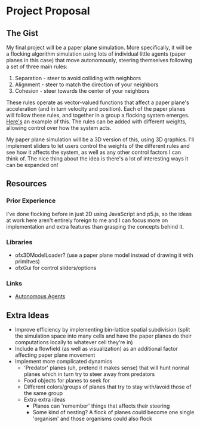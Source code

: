 # Project Proposal

## The Gist

My final project will be a paper plane simulation. More specifically, it will be a flocking algorithm simulation using lots of individual little agents (paper planes in this case) that move autonomously, steering themselves following a set of three main rules:

1. Separation - steer to avoid colliding with neighbors
2. Alignment - steer to match the direction of your neighbors
3. Cohesion - steer towards the center of your neighbors

These rules operate as vector-valued functions that affect a paper plane's acceleration (and in turn velocity and position). Each of the paper planes will follow these rules, and together in a group a flocking system emerges. [Here's](https://p5js.org/examples/simulate-flocking.html) an example of this. The rules can be added with different weights, allowing control over how the system acts.

My paper plane simulation will be a 3D version of this, using 3D graphics. I'll implement sliders to let users control the weights of the different rules and see how it affects the system, as well as any other control factors I can think of. The nice thing about the idea is there's a lot of interesting ways it can be expanded on!

## Resources

### Prior Experience

I've done flocking before in just 2D using JavaScript and p5.js, so the ideas at work here aren't entirely foreign to me and I can focus more on implementation and extra features than grasping the concepts behind it.

### Libraries

- ofx3DModelLoader? (use a paper plane model instead of drawing it with primitves)
- ofxGui for control sliders/options

### Links

- [Autonomous Agents](https://natureofcode.com/book/chapter-6-autonomous-agents/)

## Extra Ideas

- Improve efficiency by implementing bin-lattice spatial subdivision (split the simulation space into many cells and have the paper planes do their computations locally to whatever cell they're in)
- Include a flowfield (as well as visualization) as an additional factor affecting paper plane movement
- Implement more complicated dynamics
  - 'Predator' planes (uh, pretend it makes sense) that will hunt normal planes which in turn try to steer away from predators
  - Food objects for planes to seek for
  - Different colors/groups of planes that try to stay with/avoid those of the same group
  - Extra extra ideas
    - Planes can 'remember' things that affects their steering
    - Some kind of nesting? A flock of planes could become one single 'organism' and those organisms could also flock